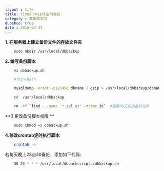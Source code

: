```yaml
---
layout : life
title: linux下mysql定时备份
category : 数据库学习
duoshuo: true
date : 2015-03-34
---
```


<!-- more -->

**1.  在服务器上建立备份文件的存放文件夹**

```sh
	sudo mkdir /usr/local/dbbackup
```

**2. 编写备份脚本**

```sh
	vi dbbackup.sh 
```

```sh
	#!bin/bash

	mysqldump -uroot -p123456 dbname | gzip > /usr/local/dbbackup/dbname`date +%Y-%m-%d_%H%M%S`.sql.gz
	
	cd  /usr/local/dbbackup
   	
	rm -rf `find . -name '*.sql.gz' -mtime 30`  #删除30天前的备份文件
```

**3.更改备份脚本权限 **

```sh
	sudo chmod +x dbbackup.sh 
```

**4.修改crontab定时执行脚本**

```sh
	crontab -e 
```

若每天晚上23点30备份，添加如下代码:

```sh
	30 23 * * * /usr/local/dbbackscripts/dbbackup.sh
```





